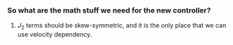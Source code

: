 
### So what are the math stuff we need for the new controller?

1. $J_2$ terms should be skew-symmetric, and it is the only place that we can use velocity dependency.